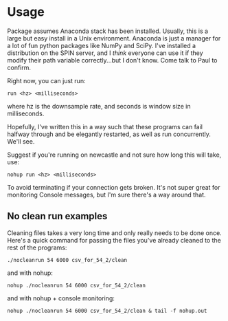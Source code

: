 # Usage

Package assumes Anaconda stack has been installed. Usually, this is a large but easy install in a Unix environment. Anaconda is just a manager for a lot of fun python packages like NumPy and SciPy. I've installed a distribution on the SPIN server, and I *think* everyone can use it if they modify their path variable correctly...but I don't know. Come talk to Paul to confirm.

Right now, you can just run:

`run <hz> <milliseconds>`

where hz is the downsample rate, and seconds is window size in milliseconds. 

Hopefully, I've written this in a way such that these programs can fail halfway through and be elegantly restarted, as well as run concurrently. We'll see.

Suggest if you're running on newcastle and not sure how long this will take, use:

`nohup run <hz> <milliseconds>`

To avoid terminating if your connection gets broken. It's not super great for monitoring Console messages, but I'm sure there's a way around that.

## No clean run examples

Cleaning files takes a very long time and only really needs to be done once. Here's a quick command for passing the files you've already cleaned to the rest of the programs:

`./nocleanrun 54 6000 csv_for_54_2/clean`

and with nohup:

`nohup ./nocleanrun 54 6000 csv_for_54_2/clean`

and with nohup + console monitoring:

`nohup ./nocleanrun 54 6000 csv_for_54_2/clean & tail -f nohup.out`